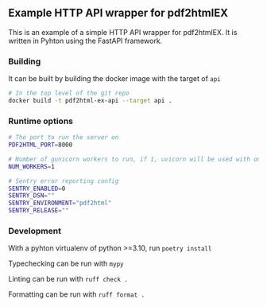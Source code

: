 ## Example HTTP API wrapper for pdf2htmlEX

This is an example of a simple HTTP API wrapper for pdf2htmlEX. It is written in Pyhton using the FastAPI framework.


### Building
It can be built by building the docker image with the target of `api`

```bash
# In the top level of the git repo
docker build -t pdf2html-ex-api --target api .
```

### Runtime options


```bash
# The port to run the server on
PDF2HTML_PORT=8000

# Number of gunicorn workers to run, if 1, uvicorn will be used with one worker
NUM_WORKERS=1

# Sentry error reporting config
SENTRY_ENABLED=0
SENTRY_DSN=""
SENTRY_ENVIRONMENT="pdf2html"
SENTRY_RELEASE=""

```


### Development
With a pyhton virtualenv of python >=3.10, run `poetry install`

Typechecking can be run with `mypy`

Linting can be run with `ruff check .`

Formatting can be run with `ruff format .`